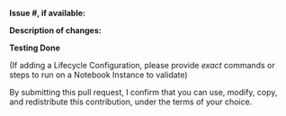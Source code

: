 **Issue #, if available:**

**Description of changes:**

**Testing Done**

(If adding a Lifecycle Configuration, please provide *exact* commands or steps to run on a Notebook Instance to validate)


By submitting this pull request, I confirm that you can use, modify, copy, and redistribute this contribution, under the terms of your choice.
